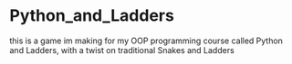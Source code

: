 # Python_and_Ladders
this is a game im making for my OOP programming course called Python and Ladders, with a twist on traditional Snakes and Ladders
